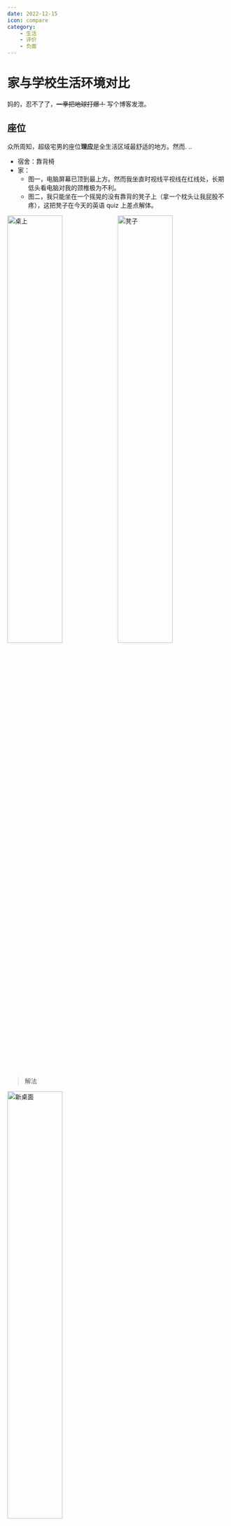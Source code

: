```yaml
---
date: 2022-12-15
icon: compare
category:
    - 生活
    - 评价
    - 负面
---
```

# 家与学校生活环境对比
妈的，忍不了了，~~一拳把地球打爆！~~ 写个博客发泄。

## 座位
众所周知，超级宅男的座位**理应**是全<span class="heimu" title="你知道的太多了">生活区</span>域最舒适的地方。然而. ..
* 宿舍：靠背椅
* 家：
    * 图一，电脑屏幕已顶到最上方。然而我坐直时视线平视线在红线处，长期低头看电脑对我的颈椎极为不利。
    * 图二，我只能坐在一个摇晃的没有靠背的凳子上（拿一个枕头让我屁股不疼），这把凳子在今天的英语 quiz 上差点解体。

<img alt="桌上" src="https://cdn.staticaly.com/gh/lxl66566/lxl66566.github.io/images/gossip/compare_home_to_college/table.jpg"  width="50%" height="50%"/><img alt="凳子" src="https://cdn.staticaly.com/gh/lxl66566/lxl66566.github.io/images/gossip/compare_home_to_college/stool.jpg"  width="50%" height="50%"/>

> 解法
<img alt="新桌面" src="https://cdn.staticaly.com/gh/lxl66566/lxl66566.github.io/images/gossip/compare_home_to_college/new_table.jpg"  width="50%" height="50%"/>

## 零食
* 宿舍：有着一大堆零食，包括但不限于薯片，糖果，其他膨化食品，饮料，麻辣小包食品，锅巴，辣条，方便面。
* 家里：一眼就很健康的水果。没了。
    * 20230714：连吃了几天桃子，要吃吐了。
    * 给我水果，我需要立刻停下手头的游戏和事去拿。否则数落我。

<img alt="桌上" src="https://cdn.staticaly.com/gh/lxl66566/lxl66566.github.io/images/gossip/compare_home_to_college/fruits.jpg"  width="50%" height="50%"/>

> 解法：网购了一些零食，不过由于注重性价比，并不是很香。

## 气温
* 宿舍：在双层玻璃与密封条加持下，冬季室温能维持在 22℃ 左右（甚至某东北舍友在寝室都是短袖，不穿裤子）。而夏季能跟舍友拼空调，可以把电费开销压低从而 24h 空调不断。
* 家：室温与外界相差不到 4℃。**并导致我关节僵硬，无法在 [OSU](../hobbies/rhythm_games.md#osu) 打出满意的成绩。** 而夏季家里不开空调。

> 通过买热水袋解决
## 声音
* 宿舍：双层玻璃与高素质的左邻右舍。宿舍外声音基本不可闻，一般情况下没有外放。（但是有个舍友最近脱单，喜欢在寝室煲电话粥）
* 家：
    * 房子建于 1998 年左右，几乎没有任何隔音性的考量。我的房间听客厅可以很清楚。（听家的哪里都很清楚）
    * 双亲听力不好，手机媒体音量与铃声音量都是**最大**。电话频繁，免提接听。<span class="heimu" title="你知道的太多了">众所周知，听力差的人说话也会无意识地大声。</span>（而且他们喜欢看傻逼短视频！！！！<span class="heimu" title="你知道的太多了">啊！！！.gif</span>）
    * 有个二年级小朋友极吵，动不动要看视频听音乐在我房间外跳舞。还一直想进我房间吵。

    总结，没有任何隔音。*今日的英语 quiz 我听到了：手机铃声，短视频外放声。（还好持续时长不长。）*

## 网络
* 宿舍：百兆宽带，接好网线。
    * 美西 VPS 测速能有 3M/s 左右
* 家：测速（下载）通常为 10 Mbps 左右。勉强能看 B站 720p 2.5倍速 的视频。**但是！**
    * 高延迟。通常为 90 ms - 150 ms。所有竞技游戏就不要想了。
    * **稳定性极差，平均每过几十分钟会突然抽风，无法连通，下载与上传均归零。** *包括今天的英语 quiz，抽风时无法加载题目。* 抽风的恢复时间为 30s - 3min 不等。
    * 同样的美西 VPS 测速只有 0.2M/s 左右
> 部分问题已通过买新路由器（Mercury D121G）解决。测速约 150Mbps，csgo 国服延迟 40 ms.
## 干活
* 学校：想干嘛干嘛。
* 家：会被抓去干苦力。<span class="heimu" title="你知道的太多了">我本来以为回家能享受几天生活，谁知道，还不到 24h 啊！**不到  24h 啊！** 被抓去搬水了。十几箱。</span> 频繁。而且是无意义的机械重复劳动。

## 时间安排
* 学校：想啥时候去吃饭就啥时候去吃饭。
* 家：吃饭之前一分钟能敲我三次门。
> 已沟通改善。

## 生物（夏季）
* 学校：封闭环境，蚊子少；还有舍友负责吸引。
* 家：每次睡前都得细细检查蚊帐；在电脑前坐着也经常被蚊子扰乱注意。~~此刻正有一只苍蝇围着我转~~